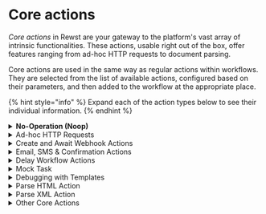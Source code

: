 # Core actions

_Core actions_ in Rewst are your gateway to the platform's vast array of intrinsic functionalities. These actions, usable right out of the box, offer features ranging from ad-hoc HTTP requests to document parsing.&#x20;

Core actions are used in the same way as regular actions within workflows. They are selected from the list of available actions, configured based on their parameters, and then added to the workflow at the appropriate place.

{% hint style="info" %}
Expand each of the action types below to see their individual information.
{% endhint %}

<details>

<summary><strong>No-Operation (Noop)</strong></summary>

* **Action Name:** `noop`
* **Description:** Does nothing. Often used for logic or as a placeholder in the workflow.
* **Parameters:** None.
* **Output:** None

</details>

<details>

<summary>Ad-hoc HTTP Requests</summary>

**Action Name:** `HTTP Request`

Performs an HTTP request to a specified URL, supporting a variety of methods, body content types, and configurations. This is useful for interacting with APIs or other web services within a workflow, or for performing any other tasks that involve HTTP requests.

**Parameters**

* **URL**: The URL to which the HTTP request is sent.
* **Request Method**: The HTTP method to use for the request. You can select from the dropdown options (`HEAD`, `GET`, `POST`, `PUT`, `DELETE`, `OPTIONS`, `TRACE`, `PATCH`, `PURGE`).
* **Auth Username**: The username for basic HTTP Authentication, if needed.
* **Auth Password**: The password for basic HTTP Authentication, if needed. _(This parameter is secret to ensure security.)_
* **Allow Redirects**: Specifies whether the HTTP request will follow redirects. By default, it's set to `true`.
* **Body**: The body to send with the request. This parameter is not required if `JSON` or `Files` is provided.
* **JSON**: The JSON body to send with the request. This field is not required if `Body` or `Files` is provided.
* **Files**: Here, you can add files to be uploaded with the HTTP request using `multipart/form-data`. Each file requires the following information:
  * **Field Name**: The name of the form field (not the filename).
  * **File Name**: The name of the file.
  * **File Contents**: Contents of the file to upload.
  * **File URL**: A publicly-accessible URL to the file contents to upload.
  * **Content Type**: The MIME type of the file to include in the multipart field.
* **Cookies**: Input the cookies to send with the request. You can add more than one cookie by clicking on the `+` icon.
* **Headers**: Specify the custom HTTP headers to be sent with the request. You can add more than one header by clicking on the `+` icon.
* **Params**: Enter the query parameters to be used with the HTTP request. You can add more than one parameter by clicking on the `+` icon.
* **Timeout**: Enter the timeout for the HTTP request in seconds. The default value is `5`.
* **Require Success Status**: If you check this box, the task will fail if a non-2xx HTTP status code is returned. This is useful for identifying and handling HTTP errors during the task's execution.

**Output**: The action returns the content returned by the server in response to the HTTP request. This could be a success message, a failure message, a data object, or any other content that the server sends as a response.

_<mark style="color:blue;">**Note**</mark><mark style="color:blue;">:</mark>_ _If you need more advanced security around calling particular endpoints, you can also use a_ [_Custom Integration_](../../configuration/integrations/custom-integrations/) _in addition to this HTTP Request action. This allows for enhanced security and customization when interacting with your external APIs._

</details>

<details>

<summary>Create and Await Webhook Actions</summary>

***

**Action Name:** `Create Webhook`

Allows for the creation of a one-off webhook for which can then be used by the `Await Webhook` action.

* **Parameters**: This action requires the methods allowed to access the webhook, the response status, response headers, response body, and an expiration timeout.
* **Output**: The output of this action is the webhook ID and the full URL of the webhook.

***

**Action Name:** `Await Webhook Request`

Waits for a request to a created one-off webhook. Once a request is received, the workflow continues.

* **Parameters**: This action only requires the ID of the webhook created from the `Create Webhook` action.
* **Output**: The output includes the HTTP method, query params, headers, JSON or form/multipart data in the body of the request, and the timestamp when the request was received.

</details>

<details>

<summary>Email, SMS &#x26; Confirmation Actions</summary>

**Action Name:** `sendmail`

Allows for the sending of an email.

* **Parameters:** This action requires a sender prefix (`sender`), with multiple options available, the recipient's email address (`to`), the subject of the email (`subject`), the title of the email (`title`), and the message body (`message`). It also has the option to render markdown as HTML (`render_markdown`). You can also fully control the HTML of the email with `(Custom HTML)`. This can also reference a template using the `{{ template(“guid”) }}` function.&#x20;
  * Note that if using the `Custom HTML` field, the message and title fields will be ignored
  * You cannot upload images to Rewst, so any image will need to be externally referenced
  * Emails will still be sent from the rewst.io domain
* **Output:** The task doesn't yield an output upon success. It will fail if there are any errors during the process of sending the email.

***

**Action Name:** `Send SMS`

Allows you to send a text message to a specified phone number.

* **Parameters**: This action requires the recipient's phone number (`phone_number`) and the text message (`message`) to be sent.
* **Output**: The output of this action will depend on the implementation details. Usually, it will return a confirmation message or an error message.

***

**Action Name:** `Confirmation Email`

Send a confirmation email with reply options to a specified recipient. \
This action pauses the workflow and places it in an `Awaiting-User-Input` state. The workflow will not proceed until the confirmation email is interacted with via buttons, or the task times out. You can configure task timeout on the **Advanced** tab of the action. Task time out means that the action fails. Note that this setup means that buttons are required for the workflow to proceed. \
\
![](<../../../.gitbook/assets/image (69).png>)

* **Parameters:** This action requires the recipient's email address (`to`), the subject of the email (`subject`), the title of the email (`title`), and the message body (`message`). It also offers user interaction buttons (`buttons`) and has the option to render markdown as HTML (`render_markdown`).
* **Output:** If the action is correctly executed, a confirmation email will be sent. Output variable `inquiry_result` is an output of the task and can be used to route the workflow in a specific path. `Inquiry_result` 's value is that of the button clicked, and is configured as a string value on the action itself in the workflow builder.

<figure><img src="../../../.gitbook/assets/image (68).png" alt=""><figcaption></figcaption></figure>

</details>

<details>

<summary>Delay Workflow Actions</summary>

**Action Name:** `Delay Workflow For Period`

Pauses the workflow for a specified duration.

* **Parameters:** The number of days, hours, minutes or seconds to delay the workflow.
* **Output:** No specific output, the workflow resumes after the specified delay.

***

**Action Name:** `Delay Workflow Until Date/Time`

Pauses the workflow until a specified date and time.

* **Parameters:** The date and time when the workflow should resume.
* **Output:** No specific output, the workflow resumes at the specified date and time.

</details>

<details>

<summary>Mock Task</summary>

**Action Name:** `mock`

**Overview**

The `Mock` action is designed to provide you with the capability to simulate the result of a not yet implemented action. This is particularly useful during workflow development and testing phases as it allows you to simulate responses from services that are not yet available or are impractical to call during the development process.

**When to Use**

The `Mock` action comes in handy in scenarios such as:

* When designing new workflows where certain steps are not fully implemented.
* In testing stages, to simulate conditions without making actual calls to the services.
* To create controlled conditions in your workflow for troubleshooting issues.

**Input Parameters**

The `Mock` action accepts the following parameter:

* **Mock Result:** This parameter should contain the key / value pairs that you want to be returned by this action. You can press the `+` to add as many objects as necessary.

**Example Usage**

You are developing a workflow that is expected to interact with a service which is not yet implemented. You know the expected format of the response, and you want to build and test your workflow logic based on that response.

Let's say you know the response will look something like this:

```json
{
  "name": "Rewsty",
  "valid": true,
  "message": "Successfully completed the task."
}
```

You can simulate this response using the `Mock` action as follows:

```yaml
mock_result:
  name: {{ CTX.name }}
  valid: true
  message: Successfully completed the task.
```

While using the `Mock` action, the values can be literal Jinja expressions like `{{ CTX.name }}`above. The action will return this exact input structure wrapped inside a `data` object, and the Jinja expressions will not be evaluated but returned as is. The result of the action on the workflow results page would look like:

**Result:**

```json
{
  "data": {
    "name": "{{ CTX.name }}",
    "valid": true,
    "message": "Successfully completed the task."
  }
}
```

This can be useful for catching issues early in the development phase such as incorrect Jinja expression usage, understanding how the workflow will handle dynamic data, or verifying that your workflow is properly constructed to handle the expected responses from services. It's a way to ensure that your workflow behaves as expected when it starts receiving actual dynamic data.

</details>

<details>

<summary>Debugging with Templates</summary>

**Action Name:** `Debug`

**Overview**

The `Debug` action is a utility feature in our workflow system, specifically designed to assist with debugging and logging purposes. This action can help in understanding the flow of data within your workflows, troubleshoot problems, and generally help you understand what's happening at a certain point in the workflow execution. It logs the input parameters it receives and returns the same as its output.

**When to Use**

You might want to use the `Debug` action in the following scenarios:

* When developing workflows, to see how data is flowing between tasks and actions.
* If you're troubleshooting an issue, to inspect the data that's being passed around.
* When you want to log specific information for auditing or reporting purposes.

**Input Parameters**

The `Debug` action accepts the following parameters:

* **text:** This is a general-purpose text field that will be logged and returned by the `Debug` action.
* **template:** This field takes a reference to a template in your environment that will be rendered and used as part of the action's input. The system will replace any variables in the template with its actual value at the time of template rendering.

**Example Usage**

Let's say we have a template named "Greeting Message" with content `# Hey there {{ CTX.name }}`.

We can use this template in the `Debug` action with the following parameters:

```yaml
text: Testing Debug Action
template: Greeting Message
```

Assuming `CTX.name` is set to `Rewsty`, the rendered template would be `# Hey there Rewsty`.

The `Debug` action will log these parameters and also return them as its output. The results of the action on the workflow results page would look like this:

**Result:**

```json
{
  "template": "# Hey there Rewsty",
  "text": "Testing Debug Action"
}
```

This tells us that `CTX.name` was set to`Rewsty`, and the text provided with this action was `Testing Debug Action`. Using this, you can better understand the state of your workflow at the point this `Debug` action was executed.

</details>

<details>

<summary>Parse HTML Action</summary>

#### Action Name: `Parse HTML`

#### Overview

The Parse HTML action is a versatile tool within Rewst, geared to pinpoint and extract specific elements or data from HTML documents. It leverages the power of BeautifulSoup, a Python library recognized for extracting data from HTML and XML files effectively.

#### When to Use

This action is particularly beneficial in these situations:

* **Data Extraction**: capturing specific information from the response of an HTTP request.
* **Content Clean-Up**: sieving out only the necessary data from complex HTML content.
* **Web Scraping**: automating the extraction of specific information from various web pages using defined tags, classes, or identifiers.

#### Action Parameters

The `Parse HTML` action accepts the following parameters:

* **HTML**: The HTML content to be parsed. This could be HTML content from a webpage, obtained using the `HTTP Request` Core Action.
* **Class**: Optionally finds HTML elements based on their `class` attribute.
* **ID**: Optionally searches for HTML elements based on their `ID` attribute.
* **Query**: Employs [BeautifulSoup filters](https://www.crummy.com/software/BeautifulSoup/bs4/doc/#kinds-of-filters) to specify the operation type:
  * `find_all` returns all instances of the defined HTML tag.
  * `find` returns only the first instance of the defined HTML tag.
  * `select` enables the use of CSS selectors for nested HTML tags.
* **String**: Optionally searches for specific text within the HTML content.
* **Value**: Identifies the tag or selector to search for in the HTML content. For example, `a` would find all anchor (`<a>`) tags in the HTML content.

#### Practical Use Case: Extracting Links from 'Hacker News'

This example involves making a `GET` request to the `Hacker News` website and parsing the returned HTML to extract all `<a>` links.

The first step uses the Core `HTTP Request` action to fetch the HTML content:

```yaml
publish_result_as: news
request_method: GET
URL: https://news.ycombinator.com
```

You can then use the `Parse HTML` action to extract all `<a>` links. The parameters for this action would be set as follows:

```yaml
html: {{ CTX.news }}
style: find_all
value: a
```

#### Example Workflow Results

Here's an example of how the `Parse HTML` action's input and output might look like on the workflow results page:

**Input from the HTTP Request:**

```json
html: {
  cookies: {},
  data: "<html>...</html>",
  headers: {...},
  status_code: 200
},
query: {
  style: "find_all",
  value: "a"
}
```

**Result:**

```yaml
[
  "<a href=\"https://news.ycombinator.com\"><img height=\"18\" src=\"y18.svg\" style=\"border:1px white solid; display:block\" width=\"18\"/></a>",
  "<a href=\"news\">Hacker News</a>",
  "<a href=\"newest\">new</a>",
  "<a href=\"front\">past</a>",
  "<a href=\"newcomments\">comments</a>",
  "<a href=\"ask\">ask</a>",
  "<a href=\"show\">show</a>",
  "<a href=\"jobs\">jobs</a>",
  "<a href=\"submit\">submit</a>",
  "<a href=\"login?goto=news\">login</a>"
]
```

This result contains all `<a>` tags found in the HTML content.

To further refine this output, returning only links for externally referenced pages, use the `select` query style, along with advanced CSS filters:

```yaml
html: {{ CTX.news }},
style: select
value: .titleline a[href^='https://']
```

The result is a list of strings containing all `<a>` tags that meet the newly specified criteria:

```json
[
  "<a href=\"https://arxiv.org/abs/2308.00676\" rel=\"noreferrer\">Electronic Structure of LK-99</a>",
  "<a href=\"https://www.science.org/content/blog-post/room-temperature-superconductor-new-developments\" rel=\"noreferrer\">A room-temperature superconductor? New developments</a>",
  "<a href=\"https://sophiehoulden.com/randomstuff/epitime/?revised\" rel=\"noreferrer\">Epicycle Clock</a>",
  "<a href=\"https://howardism.org/Technical/Emacs/new-window-manager.html\" rel=\"noreferrer\">Emacs is my new window manager</a>",
  "<a href=\"https://ploum.net/2023-08-01-splitting-the-web.html\" rel=\"noreferrer\">Splitting the Web</a>",
  "<a href=\"https://twitter.com/zebulgar/status/1686498517227814912\" rel=\"noreferrer\">Unconfirmed video showing potential LK-99 sample exhibiting the Meissner effect</a>",
  "<a href=\"https://magicloops.dev\" rel=\"noreferrer\">Show HN: Magic Loops – Combine LLMs and code to create simple automations</a>",
  "<a href=\"https://arxiv.org/abs/2307.08378\" rel=\"noreferrer\">eGPU: A 750 MHz Class Soft GPGPU for FPGA</a>"
]
```

To further understand CSS selectors, you can refer to this [w3schools article](https://www.w3schools.com/cssref/css_selectors.php).

_**Tip**: Parse HTML's functionalities include finding elements by tags (`<h1>`), class (`class_="abc"`), text (`string="The content"`), or id (`{"id": "abc"}`). When `string` is the sole argument, only the text is returned, not the whole element, which can help you fine-tune data extraction._

</details>

<details>

<summary>Parse XML Action</summary>

#### Action Name: `Parse XML`

#### Overview

The Core Parse XML action in Rewst is designed to locate and extract specific elements or data from XML documents. This powerful tool, backed by an efficient Python library, facilitates precise data extraction from XML files, simplifying the process of parsing complex data structures.

#### When to Use

Consider using the Parse XML action in these scenarios:

* **Data Extraction and Content Clean-Up:** Capture specific information or filter out necessary data from XML-formatted content. This is particularly useful in processing responses from HTTP requests or handling complex XML documents.
* **Web Scraping:** Automate the extraction of specific information from various XML sources using defined tags, attributes, or identifiers. It enables you to precisely target the data you need from web resources.

#### Action Parameters

The Core Parse XML action requires the following parameters:

* **XML**: The XML content that needs to be parsed. This could be XML content from an API response, obtained using the HTTP Request Core Action.
* **Attributes**: (Optional) Allows you to find XML elements based on their attribute key.
* **ID**: (Optional) Permits searching for XML elements based on their ID attribute.
* **Selector**: Determines the operation type. Options include:
  * `find`: Returns only the first instance of the defined XML tag.
  * `find_all`: Returns all instances of the defined XML tag.
  * `select`: Enables the use of XPath expressions for nested XML tags or conditional searches.
* **String**: (Optional) Allows you to search for specific text within the XML content.
* **Value**: Specifies the tag or selector to search for in the XML content.

#### Practical Use Case: Extracting Books from a Bookstore's XML Data

Before diving into parsing XML data, you'll need to fetch the XML file. In this use case, the XML file is fetched from a public URL which contains bookstore data in XML format. The first task in the workflow, called `get_books`, uses the Core `HTTP Request` action to fetch this XML content:

**Input Parameters:**

```yaml
url: http://books.toscrape.com/catalogue/category/books_1/index.html
request_method: GET
publish_result_as: get_books
```

The result from this task will look something like this:

```json
{
  "cookies": {},
  "data": "<bookstore>...</bookstore>",
  "headers": {...},
  "status_code": 200
}
```

The `data` field contains the XML content, which is the input for the `Parse XML` action. The XML content is passed using the Context (`CTX`) object as `CTX.books.data`.

**Finding the First Book**

In this scenario, we are using the `find` operation to return the first `book` element in the XML:

**Input Parameters:**

```yaml
input:
  xml: {{CTX.books.data}}
  selector: find
  value: book
```

The result from this task will look something like this:

```json
{
  "value": "<book category=\"cooking\"><title lang=\"en\">Everyday Italian</title><author>Giada De Laurentiis</author><year>2005</year><price>30.00</price></book>"
}
```

The output includes the first `book` element in the XML content.

**Selecting All 'Children' Category Books**

For a more complex operation, we can use the `select` operation with an XPath expression to extract all `book` tags where the `category` attribute is `children`.

**Input Parameters:**

```yaml
xml: {{CTX.books.data}}
selector: select
value: book[category='children']
```

**Result:**

```json
{
  "value": "<book category=\"children\"><title lang=\"en\">Harry Potter</title><author>J K. Rowling</author><year>2005</year><price>29.99</price></book>"
}
```

The result includes all `book` tags where the `category` attribute is `children`.

#### Conclusion

The `Parse XML` action provides a powerful way to parse XML data, enabling the extraction of specific data points based on `tags`, `attribute keys`, `text`, or `id`. It provides both simple and advanced operations, catering to various complexity levels of XML parsing requirements.

For additional understanding on XPath expressions, refer to this [w3schools article](https://www.w3schools.com/xml/xpath_intro.asp).

</details>

<details>

<summary>Other Core Actions</summary>

***

**DNS Query**

**Action Name:** `DNS Query`

* **Description:** Queries a nameserver for DNS records associated with a given URL.
* **Parameters:** The URL to query the Nameserver for, the field to query from the nameserver, timeout for the DNS Query (optional, default 60), and the nameserver to use for the query (several options available including Google, Cloudflare, OpenDNS).
* **Output:** The specified DNS records associated with the given URL from the queried nameserver.

***

**Generate Password**

**Action Name:** `Generate Password V2`

* **Description:** An upgrade from the deprecated password generation action. It crafts a cryptographically secure password with user-specified values. (_This is recommended for use over the deprecated Password Action due to its upgraded structure.)_
* **Parameters:** length, minimum counts of numeric and capital letter characters, and optional punctuation characters.
* **Output:** the generated password is presented under the "password" key in the output.

***

**UUID**

**Action Name:** `uuid`

* **Description:** Generates a new UUID (Universally Unique Identifier).
* **Parameters:** UUID type (options include `uuid1` and `uuid4`, defaults to `uuid4`).
* **Output:** The generated UUID.

</details>

